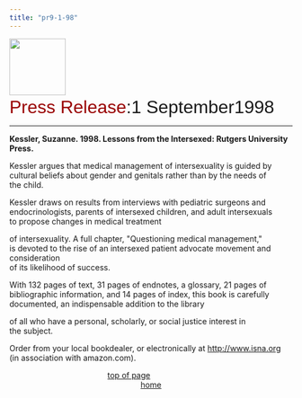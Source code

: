 ```yaml
---
title: "pr9-1-98"
---
```


  
<IMG SRC="/img/logo100.gif" HEIGHT="101" WIDTH="100" /> <FONT FACE="Arial,Helvetica"><br /><FONT SIZE="+3"><FONT COLOR="#990000">Press Release</FONT>:1 September1998<A NAME="top"></A></FONT></FONT>  
  
  


<HR WIDTH="100%" />

  
  
**Kessler, Suzanne. 1998. Lessons from the Intersexed: Rutgers University  
Press.**  
  


Kessler argues that medical management of intersexuality is guided by  
cultural beliefs about gender and genitals rather than by the needs of  
the child.  
  


Kessler draws on results from interviews with pediatric surgeons and  
endocrinologists, parents of intersexed children, and adult intersexuals  
to propose changes in medical treatment  
  
of intersexuality. A full chapter, "Questioning medical management,"  
is devoted to the rise of an intersexed patient advocate movement and consideration  
of its likelihood of success.  
  


With 132 pages of text, 31 pages of endnotes, a glossary, 21 pages of  
bibliographic information, and 14 pages of index, this book is carefully  
documented, an indispensable addition to the library  
  
of all who have a personal, scholarly, or social justice interest in  
the subject.  
  


Order from your local bookdealer, or electronically at <A HREF="http://www.isna.org">http://www.isna.org</A>  
(in association with amazon.com).  


<CENTER>
  <A HREF="#top">top of page</A>&nbsp;&nbsp;&nbsp;&nbsp;&nbsp;&nbsp;&nbsp;&nbsp;&nbsp;&nbsp;&nbsp;&nbsp;&nbsp;&nbsp;&nbsp;&nbsp;&nbsp;&nbsp;&nbsp;&nbsp;<br /><A HREF="http://www.isna.org">home</A>
</CENTER>

  
&nbsp;  
  
&nbsp;  
  
&nbsp;  
  
&nbsp;